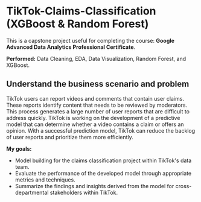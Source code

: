 # TikTok-Claims-Classification (XGBoost & Random Forest)
This is a capstone project useful for completing the course: **Google Advanced Data Analytics Professional Certificate**. 

**Performed:** Data Cleaning, EDA, Data Visualization, Random Forest, and XGBoost.

## Understand the business scenario and problem
TikTok users can report videos and comments that contain user claims. These reports identify content that needs to be reviewed by moderators. This process generates a large number of user reports that are difficult to address quickly. TikTok is working on the development of a predictive model that can determine whether a video contains a claim or offers an opinion. With a successful prediction model, TikTok can reduce the backlog of user reports and prioritize them more efficiently.

**My goals:**
- Model building for the claims classification project within TikTok's data team. 
- Evaluate the performance of the developed model through appropriate metrics and techniques. 
- Summarize the findings and insights derived from the model for cross-departmental stakeholders within TikTok.
